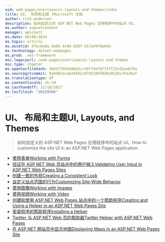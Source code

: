 ```yaml
---
uid: web-pages/overview/ui-layouts-and-themes/index
title: UI、 布局和主题 |Microsoft 文档
author: rick-anderson
description: 如何自定义的 ASP.NET Web Pages 应用程序中的站点 UI。
ms.author: aspnetcontent
manager: wpickett
ms.date: 09/08/2014
ms.topic: article
ms.assetid: d7ec6e8a-3e05-4c0d-9207-d17a49f9a64d
ms.technology: dotnet-webpages
ms.prod: .net-framework
msc.legacyurl: /web-pages/overview/ui-layouts-and-themes
msc.type: chapter
ms.openlocfilehash: 3681ff95e4dbd3cc50f74ef9771ff23cd3ae070a
ms.sourcegitcommit: 9a9483aceb34591c97451997036a9120c3fe2baf
ms.translationtype: HT
ms.contentlocale: zh-CN
ms.lasthandoff: 11/10/2017
ms.locfileid: "26529566"
---
```

<a name="ui-layouts-and-themes"></a><span data-ttu-id="28293-103">UI、 布局和主题</span><span class="sxs-lookup"><span data-stu-id="28293-103">UI, Layouts, and Themes</span></span>
====================
> <span data-ttu-id="28293-104">如何自定义的 ASP.NET Web Pages 应用程序中的站点 UI。</span><span class="sxs-lookup"><span data-stu-id="28293-104">How to customize the site UI in an ASP.NET Web Pages application.</span></span>


- [<span data-ttu-id="28293-105">使用表单</span><span class="sxs-lookup"><span data-stu-id="28293-105">Working with Forms</span></span>](4-working-with-forms.md)
- [<span data-ttu-id="28293-106">验证在 ASP.NET Web 页站点中的用户输入</span><span class="sxs-lookup"><span data-stu-id="28293-106">Validating User Input in ASP.NET Web Pages Sites</span></span>](validating-user-input-in-aspnet-web-pages-sites.md)
- [<span data-ttu-id="28293-107">创建一致的外观</span><span class="sxs-lookup"><span data-stu-id="28293-107">Creating a Consistent Look</span></span>](3-creating-a-consistent-look.md)
- [<span data-ttu-id="28293-108">自定义站点范围的行为</span><span class="sxs-lookup"><span data-stu-id="28293-108">Customizing Site-Wide Behavior</span></span>](18-customizing-site-wide-behavior.md)
- [<span data-ttu-id="28293-109">使用图像</span><span class="sxs-lookup"><span data-stu-id="28293-109">Working with Images</span></span>](9-working-with-images.md)
- [<span data-ttu-id="28293-110">使用视频</span><span class="sxs-lookup"><span data-stu-id="28293-110">Working with Video</span></span>](10-working-with-video.md)
- [<span data-ttu-id="28293-111">创建和使用 ASP.NET Web Pages 站点中的一个帮助程序</span><span class="sxs-lookup"><span data-stu-id="28293-111">Creating and Using a Helper in an ASP.NET Web Pages Site</span></span>](creating-and-using-a-helper-in-an-aspnet-web-pages-site.md)
- [<span data-ttu-id="28293-112">安装程序的帮助程序</span><span class="sxs-lookup"><span data-stu-id="28293-112">Installing a Helper</span></span>](installing-helpers.md)
- [<span data-ttu-id="28293-113">Twitter 与 ASP.NET Web 页的帮助器</span><span class="sxs-lookup"><span data-stu-id="28293-113">Twitter Helper with ASP.NET Web Pages</span></span>](twitter-helper.md)
- [<span data-ttu-id="28293-114">在 ASP.NET 网站页中显示地图</span><span class="sxs-lookup"><span data-stu-id="28293-114">Displaying Maps in an ASP.NET Web Pages Site</span></span>](displaying-maps-in-an-aspnet-web-pages-site.md)
